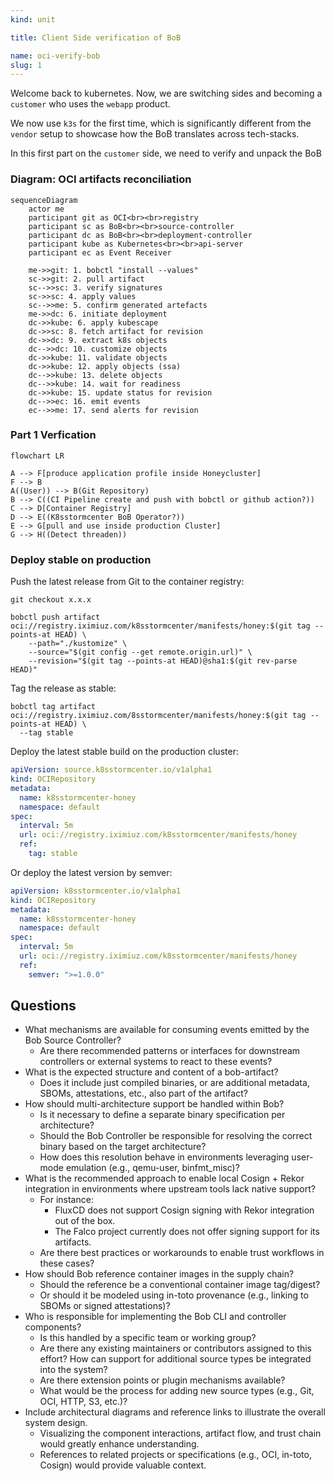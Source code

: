 ```yaml
---
kind: unit

title: Client Side verification of BoB

name: oci-verify-bob
slug: 1
---
```


Welcome back to kubernetes. Now, we are switching sides and becoming a `customer` who uses the `webapp` product.

We now use `k3s` for the first time, which is significantly different from the `vendor` setup to showcase how the BoB translates across tech-stacks.

In this first part on the `customer` side, we need to verify and unpack the BoB


### Diagram: OCI artifacts reconciliation 

```mermaid
sequenceDiagram
    actor me
    participant git as OCI<br><br>registry
    participant sc as BoB<br><br>source-controller
    participant dc as BoB<br><br>deployment-controller
    participant kube as Kubernetes<br><br>api-server
    participant ec as Event Receiver

    me->>git: 1. bobctl "install --values"
    sc->>git: 2. pull artifact
    sc-->>sc: 3. verify signatures
    sc->>sc: 4. apply values
    sc-->>me: 5. confirm generated artefacts
    me->>dc: 6. initiate deployment
    dc->>kube: 6. apply kubescape
    dc->>sc: 8. fetch artifact for revision
    dc->>dc: 9. extract k8s objects
    dc-->>dc: 10. customize objects
    dc->>kube: 11. validate objects
    dc->>kube: 12. apply objects (ssa)
    dc-->>kube: 13. delete objects
    dc-->>kube: 14. wait for readiness
    dc->>kube: 15. update status for revision
    dc-->>ec: 16. emit events
    ec-->>me: 17. send alerts for revision
```

### Part 1 Verfication

<!--
### Consuming artifacts - Idea

 On the server side, bob-artifact integrates with tools like k8sstormcenter to deploy and monitor eBPF artifacts. It collects runtime data, such as syscall traces and network activity, to identify potential vulnerabilities and attack vectors.

Example tracing policy for k8sstormcenter:

__NOTE__: How controller consume bob-artifact? Which information are needed?
- Format like Falco rule set?
- SBOM Format
- Which artifact references of images or software components are needed?

```yaml
apiVersion: source.k8sstormcenter.io/v1alpha1
kind: OCIRepository
metadata:
  name: k8sstormcenter-honey
  namespace: default
spec:
  interval: 10m
  url: oci://ghcr.io/k8sstormcenter/manifests/honey
  ref:
    tag: latest
---
apiVersion: kustomize.k8sstormcenter.io/v1alpha1
kind: BoB
metadata:
  name: honey
  namespace: default
spec:
  interval: 10m
  targetNamespace: default
  prune: true
  sourceRef:
    kind: OCIRepository
    name: k8sstormcenter-honey
  path: ./
```

On the server-side, K8sstormcenter pulls OCI artifacts from container registries, extracts the ApplicationProfile as kubernetes manifests and reconciles them on the tracking controller.

## Workflow examples

Following are examples for deploying a demo application profile to Kubernetes using manifests stored in git.

__Note__: How the bob deploy flow works?

- Config?
- Create bob profile by using the application inside a HoneyCluster. 
- Extract the profile and store to folder/git
- Create and push bob to oci registry
- Production controller pull oci artifact and use it inside cluster
- Controller protocol threads
-->
```mermaid
flowchart LR

A --> F[produce application profile inside Honeycluster]
F --> B
A((User)) --> B(Git Repository)
B --> C((CI Pipeline create and push with bobctl or github action?))
C --> D[Container Registry]
D --> E((K8sstormcenter BoB Operator?))
E --> G[pull and use inside production Cluster]
G --> H((Detect threaden))
```



### Deploy stable on production

Push the latest release from Git to the container registry:

```shell
git checkout x.x.x

bobctl push artifact oci://registry.iximiuz.com/k8sstormcenter/manifests/honey:$(git tag --points-at HEAD) \
	--path="./kustomize" \
	--source="$(git config --get remote.origin.url)" \
	--revision="$(git tag --points-at HEAD)@sha1:$(git rev-parse HEAD)"
```

Tag the release as stable:

```shell
bobctl tag artifact oci://registry.iximiuz.com/8sstormcenter/manifests/honey:$(git tag --points-at HEAD) \
  --tag stable
```

Deploy the latest stable build on the production cluster:

```yaml
apiVersion: source.k8sstormcenter.io/v1alpha1
kind: OCIRepository
metadata:
  name: k8sstormcenter-honey
  namespace: default
spec:
  interval: 5m
  url: oci://registry.iximiuz.com/k8sstormcenter/manifests/honey
  ref:
    tag: stable
```

Or deploy the latest version by semver:

```yaml
apiVersion: k8sstormcenter.io/v1alpha1
kind: OCIRepository
metadata:
  name: k8sstormcenter-honey
  namespace: default
spec:
  interval: 5m
  url: oci://registry.iximiuz.com/k8sstormcenter/manifests/honey
  ref:
    semver: ">=1.0.0"
```


## Questions

- What mechanisms are available for consuming events emitted by the Bob Source Controller?
  - Are there recommended patterns or interfaces for downstream controllers or external systems to react to these events?
- What is the expected structure and content of a bob-artifact?
  - Does it include just compiled binaries, or are additional metadata, SBOMs, attestations, etc., also part of the artifact?
- How should multi-architecture support be handled within Bob?
  - Is it necessary to define a separate binary specification per architecture?
  - Should the Bob Controller be responsible for resolving the correct binary based on the target architecture?
  - How does this resolution behave in environments leveraging user-mode emulation (e.g., qemu-user, binfmt_misc)?
- What is the recommended approach to enable local Cosign + Rekor integration in environments where upstream tools lack native support?
  - For instance:
    - FluxCD does not support Cosign signing with Rekor integration out of the box.
    - The Falco project currently does not offer signing support for its artifacts.
  - Are there best practices or workarounds to enable trust workflows in these cases?
- How should Bob reference container images in the supply chain?
  - Should the reference be a conventional container image tag/digest?
  - Or should it be modeled using in-toto provenance (e.g., linking to SBOMs or signed attestations)?
- Who is responsible for implementing the Bob CLI and controller components?
  - Is this handled by a specific team or working group?
  - Are there any existing maintainers or contributors assigned to this effort?
How can support for additional source types be integrated into the system?
  - Are there extension points or plugin mechanisms available?
  - What would be the process for adding new source types (e.g., Git, OCI, HTTP, S3, etc.)?
- Include architectural diagrams and reference links to illustrate the overall system design.
  - Visualizing the component interactions, artifact flow, and trust chain would greatly enhance understanding.
  - References to related projects or specifications (e.g., OCI, in-toto, Cosign) would provide valuable context.

